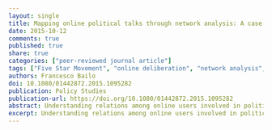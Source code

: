 ```yaml
---
layout: single
title: Mapping online political talks through network analysis: A case study of the website of Italy’s Five Star Movement
date: 2015-10-12
comments: true
published: true
share: true
categories: ["peer-reviewed journal article"]
tags: ["Five Star Movement", "online deliberation", "network analysis", "social media and politics", "political discussion", "political participation", "Italian politics", "Italian general elections 2013", "Beppe Grillo"]
authors: Francesco Bailo
doi: 10.1080/01442872.2015.1095282
publication: Policy Studies
publication-url: https://doi.org/10.1080/01442872.2015.1095282
abstract: Understanding relations among online users involved in political discussions can help us understand similarities and differences with corresponding offline interactions. Online communities generally demonstrate too high a level of homophily among users to be illustrative. But online political discussions do not necessarily prevent diversity of opinions. The discussion Forum of Italy's Five Star Movement provides an interesting case study because of the diverse political orientations of participants and the wide range of discussion topics. I apply network analysis to map in detail the relations among the Forum's users to unravel network characteristics and actor behaviours. After harvesting 86,943 discussions and 461,297 comments published by 84,203 unique users, I capture features of the network topology to understand: whether users participate in various discussions; if discussions fragment in multiple threads showing assortative mixing tendencies; and if comments concentrate around few discussions approaching a power-law like distribution. This paper aims to improve understanding of the argumentative political discourse, but has also applications for political institutions interested in enhancing computer-mediated public reasoning.
excerpt: Understanding relations among online users involved in political discussions can help us understand similarities and differences with corresponding offline interactions.
---
```

